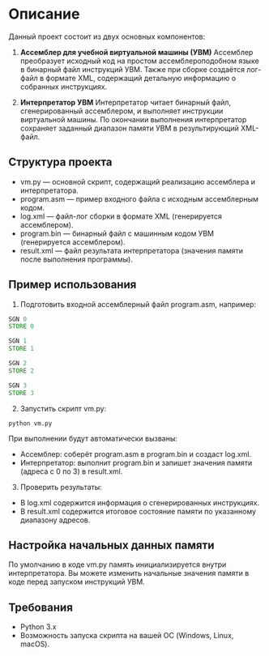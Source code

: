 # Описание

Данный проект состоит из двух основных компонентов:

1. **Ассемблер для учебной виртуальной машины (УВМ)**
Ассемблер преобразует исходный код на простом ассемблероподобном языке в бинарный файл инструкций УВМ. Также при сборке создаётся лог-файл в формате XML, содержащий детальную информацию о собранных инструкциях.

2. **Интерпретатор УВМ**
Интерпретатор читает бинарный файл, сгенерированный ассемблером, и выполняет инструкции виртуальной машины. По окончании выполнения интерпретатор сохраняет заданный диапазон памяти УВМ в результирующий XML-файл.

## Структура проекта

* vm.py — основной скрипт, содержащий реализацию ассемблера и интерпретатора.
* program.asm — пример входного файла с исходным ассемблерным кодом.
* log.xml — файл-лог сборки в формате XML (генерируется ассемблером).
* program.bin — бинарный файл с машинным кодом УВМ (генерируется ассемблером).
* result.xml — файл результата интерпретатора (значения памяти после выполнения программы).

## Пример использования

1. Подготовить входной ассемблерный файл program.asm, например:
```asm
SGN 0
STORE 0

SGN 1
STORE 1

SGN 2
STORE 2

SGN 3
STORE 3
```

2. Запустить скрипт vm.py:
```shell
python vm.py
```
При выполнении будут автоматически вызваны:
* Ассемблер: соберёт program.asm в program.bin и создаст log.xml.
* Интерпретатор: выполнит program.bin и запишет значения памяти (адреса с 0 по 3) в result.xml.

3. Проверить результаты:
* В log.xml содержится информация о сгенерированных инструкциях.
* В result.xml содержится итоговое состояние памяти по указанному диапазону адресов.

## Настройка начальных данных памяти
По умолчанию в коде vm.py память инициализируется внутри интерпретатора. Вы можете изменить начальные значения памяти в коде перед запуском инструкций УВМ.

## Требования
* Python 3.x
* Возможность запуска скрипта на вашей ОС (Windows, Linux, macOS).